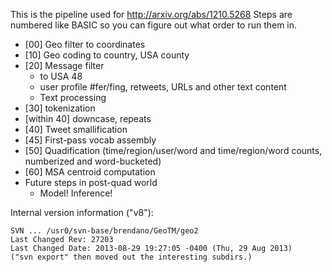 This is the pipeline used for http://arxiv.org/abs/1210.5268
Steps are numbered like BASIC so you can figure out what order to run them in.

* [00]  Geo filter to coordinates
* [10]  Geo coding to country, USA county
* [20]  Message filter
    * to USA 48
    * user profile #fer/fing, retweets, URLs and other text content
    * Text processing
* [30] tokenization
* [within 40] downcase, repeats
* [40] Tweet smallification
* [45] First-pass vocab assembly
* [50] Quadification (time/region/user/word and time/region/word counts, 
       numberized and word-bucketed)
* [60] MSA centroid computation
* Future steps in post-quad world
    * Model!  Inference!


Internal version information ("v8"):
```
SVN ... /usr0/svn-base/brendano/GeoTM/geo2
Last Changed Rev: 27203
Last Changed Date: 2013-08-29 19:27:05 -0400 (Thu, 29 Aug 2013)
("svn export" then moved out the interesting subdirs.)
```
